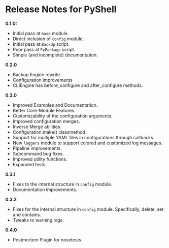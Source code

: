 # Release Notes for PyShell

**0.1.0:**
- Initial pass at `base` module.
- Direct inclusion of `config` module.
- Initial pass at `BackUp` script.
- Poor pass at `PyPackage` script.
- Simple (and incomplete) documentation.

**0.2.0**
- Backup Engine rewrite.
- Configuration improvements
- CLIEngine has before\_configure and after\_configure methods.

**0.3.0**
- Improved Examples and Documentation.
- Better Core-Module Features.
- Customizability of the configuration arguments.
- Improved configuration merges.
- Inverse Merge abilities.
- Configuration.make() classmethod.
- Support for multiple YAML files in configurations through callbacks.
- New `loggers` module to support colored and customized log messages.
- Pipeline improvements.
- Subcommand bug fixes.
- Improved utility functions.
- Expanded tests.

**0.3.1**
- Fixes to the internal structure in `config` module.
- Documentation improvements.

**0.3.2**
- Fixes for the internal structure in `config` module. Specifically, delete, set and contains.
- Tweaks to warning logs.

**0.4.0**
- Postmortem Plugin for nosetests